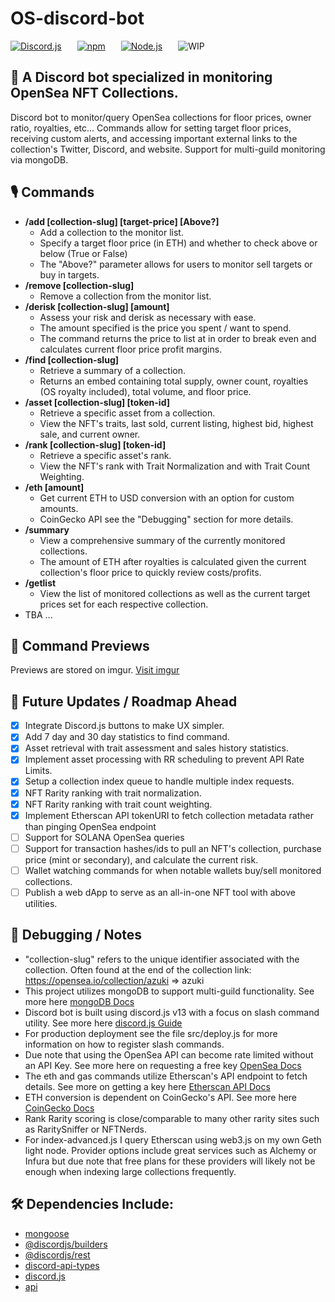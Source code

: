 # OS-discord-bot

[![Discord.js](https://img.shields.io/badge/discord.js-v13-blue?style=for-the-badge&logo=discord)](https://www.npmjs.com/package/discord.js)
   [![npm](https://img.shields.io/badge/npm-v8.5.2-red?style=for-the-badge&logo=npm)](https://docs.npmjs.com/downloading-and-installing-node-js-and-npm)
   [![Node.js](https://img.shields.io/badge/Node.js-v16.14.2-brightgreen?style=for-the-badge&logo=node.js)](https://nodejs.org/en/)
   ![WIP](https://img.shields.io/badge/Status-WIP-red?style=for-the-badge)

## 🤖 A Discord bot specialized in monitoring OpenSea NFT Collections.

Discord bot to monitor/query OpenSea collections for floor prices, owner ratio, royalties, etc... Commands allow for setting target floor prices, receiving custom alerts, and accessing important external links to the collection's Twitter, Discord, and website. Support for multi-guild monitoring via mongoDB.

## 🎙️ Commands

- **/add [collection-slug] \[target-price] [Above?]**
  - Add a collection to the monitor list.
  - Specify a target floor price (in ETH) and whether to check above or below (True or False)
  - The "Above?" parameter allows for users to monitor sell targets or buy in targets.
- **/remove [collection-slug]**
  - Remove a collection from the monitor list.
- **/derisk [collection-slug] \[amount]**
  - Assess your risk and derisk as necessary with ease.
  - The amount specified is the price you spent / want to spend.
  - The command returns the price to list at in order to break even and calculates current floor price profit margins.
- **/find [collection-slug]**
  - Retrieve a summary of a collection.
  - Returns an embed containing total supply, owner count, royalties (OS royalty included), total volume, and floor price.
- **/asset [collection-slug] [token-id]**
  - Retrieve a specific asset from a collection.
  - View the NFT's traits, last sold, current listing, highest bid, highest sale, and current owner.
- **/rank [collection-slug] [token-id]**
  - Retrieve a specific asset's rank.
  - View the NFT's rank with Trait Normalization and with Trait Count Weighting.
- **/eth [amount]**
  - Get current ETH to USD conversion with an option for custom amounts.
  - CoinGecko API see the "Debugging" section for more details.
- **/summary**
  - View a comprehensive summary of the currently monitored collections.
  - The amount of ETH after royalties is calculated given the current collection's floor price to quickly review costs/profits.
- **/getlist**
  - View the list of monitored collections as well as the current target prices set for each respective collection.
- TBA ...

## 📸 Command Previews

Previews are stored on imgur. [Visit imgur](https://imgur.com/a/ZXg0FPc)

## 📅 Future Updates / Roadmap Ahead

- [x] Integrate Discord.js buttons to make UX simpler.
- [x] Add 7 day and 30 day statistics to find command.
- [x] Asset retrieval with trait assessment and sales history statistics.
- [x] Implement asset processing with RR scheduling to prevent API Rate Limits.
- [x] Setup a collection index queue to handle multiple index requests.
- [x] NFT Rarity ranking with trait normalization.
- [x] NFT Rarity ranking with trait count weighting.
- [x] Implement Etherscan API tokenURI to fetch collection metadata rather than pinging OpenSea endpoint
- [ ] Support for SOLANA OpenSea queries
- [ ] Support for transaction hashes/ids to pull an NFT's collection, purchase price (mint or secondary), and calculate the current risk.
- [ ] Wallet watching commands for when notable wallets buy/sell monitored collections.
- [ ] Publish a web dApp to serve as an all-in-one NFT tool with above utilities.

## 🧰 Debugging / Notes

- "collection-slug" refers to the unique identifier associated with the collection. Often found at the end of the collection link: https://opensea.io/collection/azuki => azuki
- This project utilizes mongoDB to support multi-guild functionality. See more here [mongoDB Docs](https://www.mongodb.com/docs/mongodb-vscode/connect/)
- Discord bot is built using discord.js v13 with a focus on slash command utility. See more here [discord.js Guide](https://discordjs.guide/interactions/slash-commands.html#registering-slash-commands)
- For production deployment see the file src/deploy.js for more information on how to register slash commands.
- Due note that using the OpenSea API can become rate limited without an API Key. See more here on requesting a free key [OpenSea Docs](https://docs.opensea.io/reference/request-an-api-key)
- The eth and gas commands utilize Etherscan's API endpoint to fetch details. See more on getting a key here [Etherscan API Docs](https://docs.etherscan.io/)
- ETH conversion is dependent on CoinGecko's API. See more here [CoinGecko Docs](https://www.coingecko.com/en/api/documentation)
- Rank Rarity scoring is close/comparable to many other rarity sites such as RaritySniffer or NFTNerds.
- For index-advanced.js I query Etherscan using web3.js on my own Geth light node. Provider options include great services such as Alchemy or Infura but due note that free plans for these providers will likely not be enough when indexing large collections frequently.

## 🛠 Dependencies Include:

- [mongoose](https://www.npmjs.com/package/mongoose)
- [@discordjs/builders](https://www.npmjs.com/package/@discordjs/builders)
- [@discordjs/rest](https://www.npmjs.com/package/@discordjs/rest)
- [discord-api-types](https://www.npmjs.com/package/discord-api-types)
- [discord.js](https://www.npmjs.com/package/discord.js)
- [api](https://www.npmjs.com/package/api)
